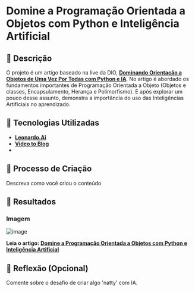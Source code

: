 # Domine a Programação Orientada a Objetos com Python e Inteligência Artificial

## 📒 Descrição
O projeto é um artigo baseado na live da DIO, [**Dominando Orientação a Objetos de Uma Vez Por Todas com Python e IA**](https://www.youtube.com/watch?v=3JQ-CF8lVwU). No artigo é abordado os fundamentos importantes de Programação Orientada a Objeto (Objetos e classes, Encapsulamento, Herança e Polimorfismo). E após explorar um pouco desse assunto, demonstra a importância do uso das Inteligências Artificiais no aprendizado. 

## 🤖 Tecnologias Utilizadas
- [**Leonardo.Ai**](https://leonardo.ai/)
- [**Video to Blog**](https://www.videotoblog.ai/?via=dante)
- 
## 🧐 Processo de Criação
Descreva como você criou o conteúdo

## 🚀 Resultados
### Imagem
![image](https://github.com/luansilveira-dev/lab-natty-or-not/assets/107219254/3965129a-0a43-4674-bfa4-b3e0a091386b)

**Leia o artigo:** [**Domine a Programação Orientada a Objetos com Python e Inteligência Artificial**](https://www.dio.me/articles/domine-a-programacao-orientada-a-objetos-com-python-e-inteligencia-artificial)

## 💭 Reflexão (Opcional)
Comente sobre o desafio de criar algo 'natty' com IA.
